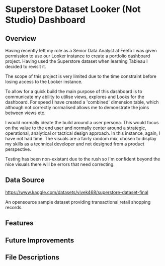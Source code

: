 # Superstore Dataset Looker (Not Studio) Dashboard


## Overview

Having recently left my role as a Senior Data Analyst at Feefo I was given permission to use our Looker instance to create a portfolio dashboard project. Having used the Superstore dataset when learning Tableau I decided to revisit it.

The scope of this project is very limited due to the time constraint before losing access to the Looker instance. 

To allow for a quick build the main purpose of this dashboard is to communicate my ability to utilise views, explores and Looks for the dashboard. For speed I have created a 'combined' dimension table, which although not correctly normalised allows me to demonstrate the joins between views etc.

I would normally ideate the build around a user persona. This would focus on the value to the end user and normally center around a strategic, operational, analytical or tactical design approach. In this instance, again, I have not had time. The visuals are a fairly random mix, chosen to display my skills as a technical developer and not designed from a product perspective. 

Testing has been non-existant due to the rush so I'm confident beyond the nice visuals there will be errors that need correcting. 


## Data Source

https://www.kaggle.com/datasets/vivek468/superstore-dataset-final

An opensource sample dataset providing transactional retail shopping records.


## Features



## Future Improvements


## File Descriptions









